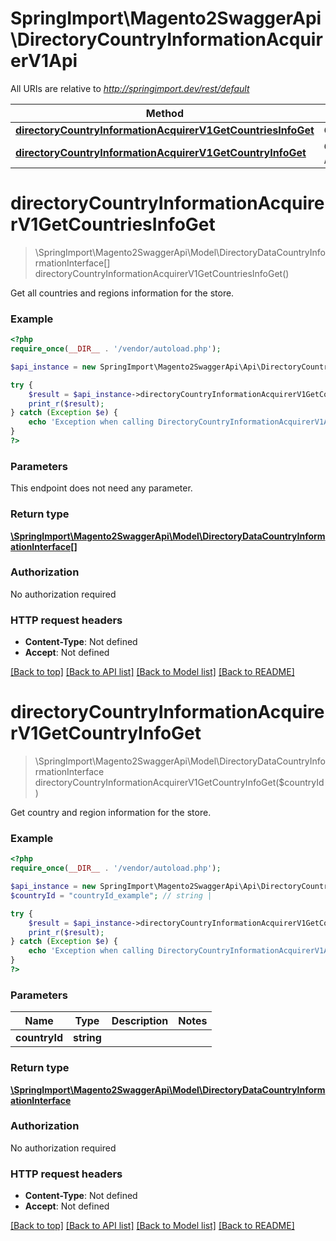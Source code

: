 # SpringImport\Magento2SwaggerApi\DirectoryCountryInformationAcquirerV1Api

All URIs are relative to *http://springimport.dev/rest/default*

Method | HTTP request | Description
------------- | ------------- | -------------
[**directoryCountryInformationAcquirerV1GetCountriesInfoGet**](DirectoryCountryInformationAcquirerV1Api.md#directoryCountryInformationAcquirerV1GetCountriesInfoGet) | **GET** /V1/directory/countries | 
[**directoryCountryInformationAcquirerV1GetCountryInfoGet**](DirectoryCountryInformationAcquirerV1Api.md#directoryCountryInformationAcquirerV1GetCountryInfoGet) | **GET** /V1/directory/countries/{countryId} | 


# **directoryCountryInformationAcquirerV1GetCountriesInfoGet**
> \SpringImport\Magento2SwaggerApi\Model\DirectoryDataCountryInformationInterface[] directoryCountryInformationAcquirerV1GetCountriesInfoGet()



Get all countries and regions information for the store.

### Example
```php
<?php
require_once(__DIR__ . '/vendor/autoload.php');

$api_instance = new SpringImport\Magento2SwaggerApi\Api\DirectoryCountryInformationAcquirerV1Api();

try {
    $result = $api_instance->directoryCountryInformationAcquirerV1GetCountriesInfoGet();
    print_r($result);
} catch (Exception $e) {
    echo 'Exception when calling DirectoryCountryInformationAcquirerV1Api->directoryCountryInformationAcquirerV1GetCountriesInfoGet: ', $e->getMessage(), PHP_EOL;
}
?>
```

### Parameters
This endpoint does not need any parameter.

### Return type

[**\SpringImport\Magento2SwaggerApi\Model\DirectoryDataCountryInformationInterface[]**](../Model/DirectoryDataCountryInformationInterface.md)

### Authorization

No authorization required

### HTTP request headers

 - **Content-Type**: Not defined
 - **Accept**: Not defined

[[Back to top]](#) [[Back to API list]](../../README.md#documentation-for-api-endpoints) [[Back to Model list]](../../README.md#documentation-for-models) [[Back to README]](../../README.md)

# **directoryCountryInformationAcquirerV1GetCountryInfoGet**
> \SpringImport\Magento2SwaggerApi\Model\DirectoryDataCountryInformationInterface directoryCountryInformationAcquirerV1GetCountryInfoGet($countryId)



Get country and region information for the store.

### Example
```php
<?php
require_once(__DIR__ . '/vendor/autoload.php');

$api_instance = new SpringImport\Magento2SwaggerApi\Api\DirectoryCountryInformationAcquirerV1Api();
$countryId = "countryId_example"; // string | 

try {
    $result = $api_instance->directoryCountryInformationAcquirerV1GetCountryInfoGet($countryId);
    print_r($result);
} catch (Exception $e) {
    echo 'Exception when calling DirectoryCountryInformationAcquirerV1Api->directoryCountryInformationAcquirerV1GetCountryInfoGet: ', $e->getMessage(), PHP_EOL;
}
?>
```

### Parameters

Name | Type | Description  | Notes
------------- | ------------- | ------------- | -------------
 **countryId** | **string**|  |

### Return type

[**\SpringImport\Magento2SwaggerApi\Model\DirectoryDataCountryInformationInterface**](../Model/DirectoryDataCountryInformationInterface.md)

### Authorization

No authorization required

### HTTP request headers

 - **Content-Type**: Not defined
 - **Accept**: Not defined

[[Back to top]](#) [[Back to API list]](../../README.md#documentation-for-api-endpoints) [[Back to Model list]](../../README.md#documentation-for-models) [[Back to README]](../../README.md)

